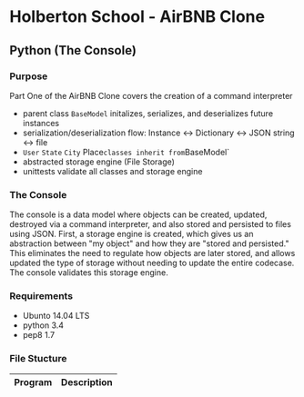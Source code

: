 # Holberton School - AirBNB Clone
## Python (The Console)

### Purpose
Part One of the AirBNB Clone covers the creation of a command interpreter
* parent class `BaseModel` initalizes, serializes, and deserializes future instances
* serialization/deserialization flow: Instance <-> Dictionary <-> JSON string <-> file
* `User` `State` `City` Place` classes inherit from `BaseModel`
* abstracted storage engine (File Storage)
* unittests validate all classes and storage engine
### The Console
The console is a data model where objects can be created, updated, destroyed via a command
interpreter, and also stored and persisted to files using JSON. First, a storage engine is
created, which gives us an abstraction between "my object" and how they are "stored and persisted."
This eliminates the need to regulate how objects are later stored, and allows updated the type of
storage without needing to update the entire codecase. The console validates this storage engine.

### Requirements
* Ubunto 14.04 LTS
* python 3.4
* pep8 1.7

### File Stucture
| Program	  | Description						     |
| --------------- |:--------------------------------------------------------:|
